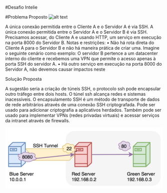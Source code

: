#Desafio Intelie

#Problema Proposto
![alt text](https://github.com/intelie/challenge-remote-access/raw/master/example%20network%20infrastructure.png "Example network infrastructure")

A única conexão permitida entre o Cliente A e o Servidor A é via SSH. A única conexão permitida entre o Servidor A e o Servidor B é via SSH.
Precisamos acessar, do Cliente A e usando HTTP, um serviço em execução na porta 8000 do Servidor B.
Notas e restrições:
•	Não há rota direta do Cliente A para o Servidor B e não há maneira prática de criar uma. Imagine o seguinte cenário como exemplo: O servidor B pertence a um datacenter interno do cliente e recebemos uma VPN que permite o acesso apenas à porta SSH do servidor A.
•	Há outro serviço em execução na porta 8000 do Servidor A, não devemos causar impactos neste



Solução Proposta

A sugestão seria a criação de túneis SSH, o protocolo ssh pode encapsular outro tráfego entre dois hosts. O túnel ssh alcança redes e sistemas inacessíveis.
O encapsulamento SSH é um método de transporte de dados de rede arbitrários através de uma conexão SSH criptografada. Pode ser usado para adicionar criptografia a aplicativos herdados. Também pode ser usado para implementar VPNs (redes privadas virtuais) e acessar serviços da intranet através de firewalls.

![alt text](https://github.com/deziele-ordones/desafiointelie/blob/master/ssh-local2.png "Exemple network infrastructure")






